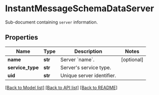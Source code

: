# InstantMessageSchemaDataServer

Sub-document containing `server` information.

## Properties
Name | Type | Description | Notes
------------ | ------------- | ------------- | -------------
**name** | **str** | Server &#x60;name&#x60;. | [optional] 
**service_type** | **str** | Server&#39;s service type. | 
**uid** | **str** | Unique server identifier. | 

[[Back to Model list]](../README.md#documentation-for-models) [[Back to API list]](../README.md#documentation-for-api-endpoints) [[Back to README]](../README.md)


